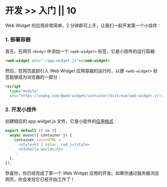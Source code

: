 # 开发 >> 入门 || 10

Web Widget 的应用非常简单，2 分钟即可上手，让我们一起开发第一个小挂件：

### 1. 部署容器

首先，在网页 `<body>` 中添加一个 `<web-widget>` 标签，它是小挂件的运行容器:

```html
<web-widget src="./app.widget.js"></web-widget>
```

然后，在网页底部引入 Web Widget 应用容器的运行时，以便 `<web-widget>` 标签能够成为浏览器的一部分：

```html
<script
  type="module"
  src="https://unpkg.com/@web-widget/container/dist/esm/web-widget.js"></script>
```

### 2. 开发小挂件

创建相应的 app.widget.js 文件，它是小挂件的[应用格式](../../docs/application/overview.md)：

```js
export default () => ({
  async mount({ container }) {
    container.innerHTML = `
      <style>h3 { color: red }</style>
      <h3>hello world</h3>
    `;
  },
});
```

恭喜你，你已经完成了第一个 Web Widget 应用的开发。如果你通过服务器浏览网页，你会发现它已经开始工作了！
